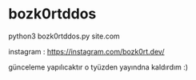 # bozk0rtddos

python3 bozk0rtddos.py site.com


instagram : https://instagram.com/bozk0rt.dev/

günceleme yapılıcaktır o tyüzden yayındna kaldırdım :)
